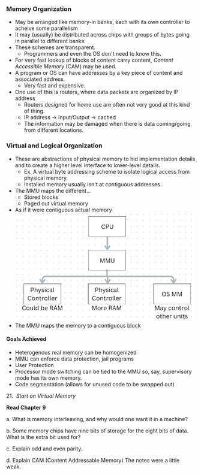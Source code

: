 ### Memory Organization
- May be arranged like memory-in banks, each with its own controller to acheive some parallelism
- It may (usually) be distributed across chips with groups of bytes going in parallel to different banks.
- These schemes are transparent.
	- Programmers and even the OS don't need to know this.
- For very fast lookup of blocks of content carry content, *Content Accessible Memory* (CAM) may be used.
- A program or OS can have addresses by a key piece of content and associated address.
	- Very fast and expensive.
- One use of this is routers, where data packets are organized by IP address
	- Routers designed for home use are often not very good at this kind of thing.
	- IP address -> Input/Output -> cached
	- The information may be damaged when there is data coming/going from different locations.
### Virtual and Logical Organization
- These are abstractions of physical memory to hid implementation details and to create a higher level interface to lower-level details.
	- Ex. A virtual byte addressing scheme to isolate logical access from physical memory.
	- Installed memory usually isn't at contiguous addresses.
- The MMU maps the different...
	- Stored blocks
	- Paged out virtual memory
- As if it were contiguous actual memory
![](Pasted%20image%2020251024124914.png)
- The MMU maps the memory to a contiguous block
#### Goals Achieved
- Heterogenous real memory can be homogenized
- MMU can enforce data protection, jail programs
- User Protection
- Processor mode switching can be tied to the MMU so, say, supervisory mode has its own memory.
- Code segmentation (allows for unused code to be swapped out)




21.  _Start on Virtual Memory_

**Read Chapter 9**

a. What is memory interleaving, and why would one want it in a machine?

b. Some memory chips have nine bits of storage for the eight bits of data. What is the extra bit used for?

c. Explain odd and even parity.

d. Explain CAM (Content Addressable Memory) The notes were a little weak.